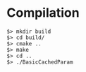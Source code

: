 # Compilation 

    $> mkdir build
    $> cd build/
    $> cmake ..
    $> make
    $> cd ..
    $> ./BasicCachedParam

